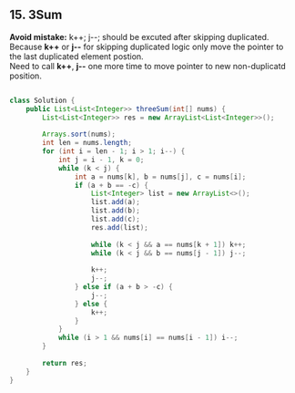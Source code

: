 ## 15. 3Sum

**Avoid mistake:**
k++; j--; should be excuted after skipping duplicated.  
Because **k++** or **j--** for skipping duplicated logic only move the pointer to the last duplicated element postion.  
Need to call **k++**, **j--** one more time to move pointer to new non-duplicatd position.  

```java

class Solution {
    public List<List<Integer>> threeSum(int[] nums) {
        List<List<Integer>> res = new ArrayList<List<Integer>>();
        
        Arrays.sort(nums);
        int len = nums.length;
        for (int i = len - 1; i > 1; i--) {
            int j = i - 1, k = 0;
            while (k < j) {
                int a = nums[k], b = nums[j], c = nums[i];
                if (a + b == -c) {
                    List<Integer> list = new ArrayList<>();
                    list.add(a);
                    list.add(b);
                    list.add(c);
                    res.add(list);
                                      
                    while (k < j && a == nums[k + 1]) k++;
                    while (k < j && b == nums[j - 1]) j--;
                    
                    k++; 
                    j--;
                } else if (a + b > -c) {
                    j--;                    
                } else {
                    k++;
                }
            }
            while (i > 1 && nums[i] == nums[i - 1]) i--;
        }
        
        return res;       
    }
}

```
